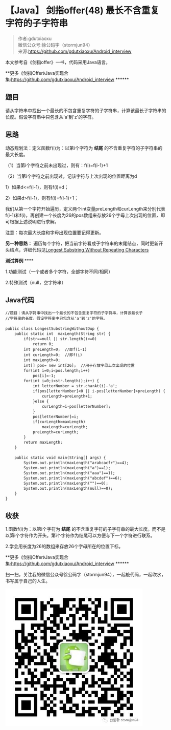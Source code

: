 # 【Java】 剑指offer(48) 最长不含重复字符的子字符串  
  
> 作者:gdutxiaoxu<br/> 微信公众号:徐公码字（stormjun94）<br/>来源:https://github.com/gdutxiaoxu/Android_interview

本文参考自《剑指offer》一书，代码采用Java语言。

**更多《剑指Offer》Java实现合集:https://github.com/gdutxiaoxu/Android_interview ******

## 题目

请从字符串中找出一个最长的不包含重复字符的子字符串，计算该最长子字符串的长度。假设字符串中只包含从'a'到'z'的字符。

## 思路

动态规划法：定义函数f(i)为：以第i个字符为 **结尾** 的不含重复字符的子字符串的最大长度。

（1）当第i个字符之前未出现过，则有：f(i)=f(i-1)+1

（2）当第i个字符之前出现过，记该字符与上次出现的位置距离为d

1）如果d<=f(i-1)，则有f(i)=d；

2）如果d>f(i-1)，则有f(i)=f(i-1)+1；

我们从第一个字符开始遍历，定义两个int变量preLength和curLength来分别代表f(i-1)和f(i)，再创建一个长度为26的pos数组来存放26个字母上次出现的位置，即可根据上述说明进行求解。

注意：每次最大长度和字母出现位置要记得更新。

**另一种思路：** 遍历每个字符，把当前字符看成子字符串的末尾结点，同时更新开头结点，详细代码见[Longest Substring Without
Repeating Characters](https://www.cnblogs.com/yongh/p/10071484.html)

**测试算例** ****

1.功能测试（一个或者多个字符，全部字符不同/相同）

2.特殊测试（null，空字符串）

## **Java代码**

    
    
    //题目：请从字符串中找出一个最长的不包含重复字符的子字符串，计算该最长子
    //字符串的长度。假设字符串中只包含从'a'到'z'的字符。
    
    public class LongestSubstringWithoutDup {
    	public static int  maxLength(String str) {
    		if(str==null || str.length()<=0)
    			return 0;
    		int preLength=0;  //即f(i-1)
    		int curLength=0;  //即f(i)
    		int maxLength=0;
    		int[] pos= new int[26];  //用于存放字母上次出现的位置
    		for(int i=0;i<pos.length;i++)
    			pos[i]=-1;
    		for(int i=0;i<str.length();i++) {
    			int letterNumber = str.charAt(i)-'a';
    			if(pos[letterNumber]<0 || i-pos[letterNumber]>preLength) {
    				curLength=preLength+1;
    			}else {
    				curLength=i-pos[letterNumber];
    			}
    			pos[letterNumber]=i;
    			if(curLength>maxLength)
    				maxLength=curLength;			
    			preLength=curLength;
    		}
    		return maxLength;
    	}
    	
    	public static void main(String[] args) {
    		System.out.println(maxLength("arabcacfr")==4);
    		System.out.println(maxLength("a")==1);
    		System.out.println(maxLength("aaa")==1);
    		System.out.println(maxLength("abcdef")==6);
    		System.out.println(maxLength("")==0);
    		System.out.println(maxLength(null)==0);
    	}
    }
    

## **收获**

1.函数f(i)为：以第i个字符为 **结尾**
的不含重复字符的子字符串的最大长度。而不是以第i个字符作为开头。第i个字符作为结尾可以方便与下一个字符进行联系。

2.学会用长度为26的数组来存放26个字母所在的位置下标。

**更多《剑指Offer》Java实现合集:https://github.com/gdutxiaoxu/Android_interview ******

扫一扫，关注我的微信公众号徐公码字（stormjun94），一起敲代码，一起吹水，书写属于自己的人生。

![](https://raw.githubusercontent.com/gdutxiaoxu/blog_pic/master/offer/20200722234908.png)